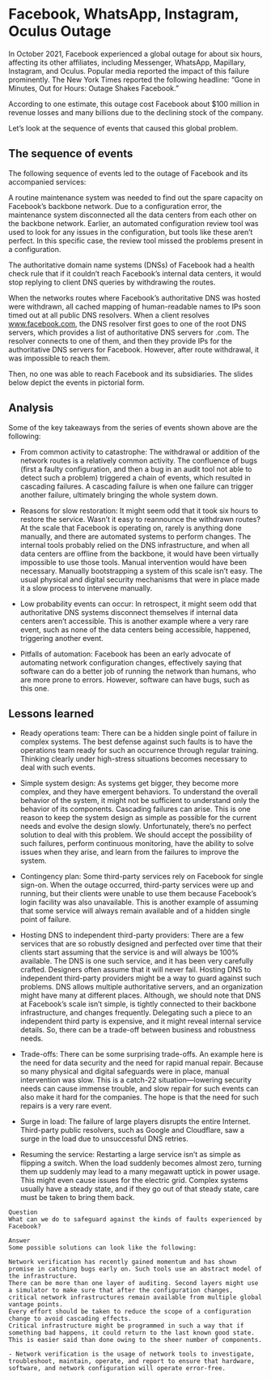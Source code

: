# Facebook, WhatsApp, Instagram, Oculus Outage
In October 2021, Facebook experienced a global outage for about six hours, affecting its other affiliates, including Messenger, WhatsApp, Mapillary, Instagram, and Oculus. Popular media reported the impact of this failure prominently. The New York Times reported the following headline: “Gone in Minutes, Out for Hours: Outage Shakes Facebook.”

According to one estimate, this outage cost Facebook about $100 million in revenue losses and many billions due to the declining stock of the company.

Let’s look at the sequence of events that caused this global problem.
## The sequence of events
The following sequence of events led to the outage of Facebook and its accompanied services:

A routine maintenance system was needed to find out the spare capacity on Facebook’s backbone network.
Due to a configuration error, the maintenance system disconnected all the data centers from each other on the backbone network. Earlier, an automated configuration review tool was used to look for any issues in the configuration, but tools like these aren’t perfect. In this specific case, the review tool missed the problems present in a configuration.

The authoritative domain name systems (DNSs) of Facebook had a health check rule that if it couldn’t reach Facebook’s internal data centers, it would stop replying to client DNS queries by withdrawing the routes.

When the networks routes where Facebook’s authoritative DNS was hosted were withdrawn, all cached mapping of human-readable names to IPs soon timed out at all public DNS resolvers. When a client resolves www.facebook.com, the DNS resolver first goes to one of the root DNS servers, which provides a list of authoritative DNS servers for .com. The resolver connects to one of them, and then they provide IPs for the authoritative DNS servers for Facebook. However, after route withdrawal, it was impossible to reach them.

Then, no one was able to reach Facebook and its subsidiaries.
The slides below depict the events in pictorial form.

## Analysis
Some of the key takeaways from the series of events shown above are the following:

- From common activity to catastrophe: The withdrawal or addition of the network routes is a relatively common activity. The confluence of bugs (first a faulty configuration, and then a bug in an audit tool not able to detect such a problem) triggered a chain of events, which resulted in cascading failures. A cascading failure is when one failure can trigger another failure, ultimately bringing the whole system down.

- Reasons for slow restoration: It might seem odd that it took six hours to restore the service. Wasn’t it easy to reannounce the withdrawn routes? At the scale that Facebook is operating on, rarely is anything done manually, and there are automated systems to perform changes. The internal tools probably relied on the DNS infrastructure, and when all data centers are offline from the backbone, it would have been virtually impossible to use those tools. Manual intervention would have been necessary. Manually bootstrapping a system of this scale isn’t easy. The usual physical and digital security mechanisms that were in place made it a slow process to intervene manually.

- Low probability events can occur: In retrospect, it might seem odd that authoritative DNS systems disconnect themselves if internal data centers aren’t accessible. This is another example where a very rare event, such as none of the data centers being accessible, happened, triggering another event.

- Pitfalls of automation: Facebook has been an early advocate of automating network configuration changes, effectively saying that software can do a better job of running the network than humans, who are more prone to errors. However, software can have bugs, such as this one.


## Lessons learned

- Ready operations team: There can be a hidden single point of failure in complex systems. The best defense against such faults is to have the operations team ready for such an occurrence through regular training. Thinking clearly under high-stress situations becomes necessary to deal with such events.

- Simple system design: As systems get bigger, they become more complex, and they have emergent behaviors. To understand the overall behavior of the system, it might not be sufficient to understand only the behavior of its components. Cascading failures can arise. This is one reason to keep the system design as simple as possible for the current needs and evolve the design slowly. Unfortunately, there’s no perfect solution to deal with this problem. We should accept the possibility of such failures, perform continuous monitoring, have the ability to solve issues when they arise, and learn from the failures to improve the system.

- Contingency plan: Some third-party services rely on Facebook for single sign-on. When the outage occurred, third-party services were up and running, but their clients were unable to use them because Facebook’s login facility was also unavailable. This is another example of assuming that some service will always remain available and of a hidden single point of failure.

- Hosting DNS to independent third-party providers: There are a few services that are so robustly designed and perfected over time that their clients start assuming that the service is and will always be 100% available. The DNS is one such service, and it has been very carefully crafted. Designers often assume that it will never fail. Hosting DNS to independent third-party providers might be a way to guard against such problems. DNS allows multiple authoritative servers, and an organization might have many at different places. Although, we should note that DNS at Facebook’s scale isn’t simple, is tightly connected to their backbone infrastructure, and changes frequently. Delegating such a piece to an independent third party is expensive, and it might reveal internal service details. So, there can be a trade-off between business and robustness needs.

- Trade-offs: There can be some surprising trade-offs. An example here is the need for data security and the need for rapid manual repair. Because so many physical and digital safeguards were in place, manual intervention was slow. This is a catch-22 situation—lowering security needs can cause immense trouble, and slow repair for such events can also make it hard for the companies. The hope is that the need for such repairs is a very rare event.

- Surge in load: The failure of large players disrupts the entire Internet. Third-party public resolvers, such as Google and Cloudflare, saw a surge in the load due to unsuccessful DNS retries.

- Resuming the service: Restarting a large service isn’t as simple as flipping a switch. When the load suddenly becomes almost zero, turning them up suddenly may lead to a many megawatt uptick in power usage. This might even cause issues for the electric grid. Complex systems usually have a steady state, and if they go out of that steady state, care must be taken to bring them back.

```
Question
What can we do to safeguard against the kinds of faults experienced by Facebook?

Answer
Some possible solutions can look like the following:

Network verification has recently gained momentum and has shown promise in catching bugs early on. Such tools use an abstract model of the infrastructure.
There can be more than one layer of auditing. Second layers might use a simulator to make sure that after the configuration changes, critical network infrastructures remain available from multiple global vantage points.
Every effort should be taken to reduce the scope of a configuration change to avoid cascading effects.
Critical infrastructure might be programmed in such a way that if something bad happens, it could return to the last known good state. This is easier said than done owing to the sheer number of components.

- Network verification is the usage of network tools to investigate, troubleshoot, maintain, operate, and report to ensure that hardware, software, and network configuration will operate error-free.

```
